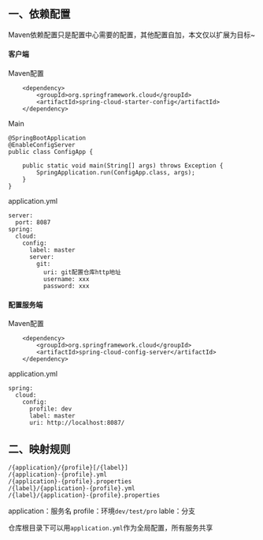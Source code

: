 ## 一、依赖配置
Maven依赖配置只是配置中心需要的配置，其他配置自加，本文仅以扩展为目标~
#### 客户端
Maven配置
```
    <dependency>
		<groupId>org.springframework.cloud</groupId>
		<artifactId>spring-cloud-starter-config</artifactId>
	</dependency>
```
Main
```
@SpringBootApplication
@EnableConfigServer
public class ConfigApp {

	public static void main(String[] args) throws Exception {
		SpringApplication.run(ConfigApp.class, args);
	}
}
```
application.yml
```
server:
  port: 8087
spring:
  cloud:
    config:
      label: master
      server:
        git:
          uri: git配置仓库http地址
          username: xxx
          password: xxx
```
#### 配置服务端
Maven配置
```
    <dependency>
		<groupId>org.springframework.cloud</groupId>
		<artifactId>spring-cloud-config-server</artifactId>
	</dependency>
```
application.yml
```
spring:
  cloud:
    config:
      profile: dev
      label: master
      uri: http://localhost:8087/
```
## 二、映射规则
```
/{application}/{profile}[/{label}]
/{application}-{profile}.yml
/{application}-{profile}.properties
/{label}/{application}-{profile}.yml
/{label}/{application}-{profile}.properties
```
application：服务名
profile：环境```dev/test/pro```
lable：分支

仓库根目录下可以用```application.yml```作为全局配置，所有服务共享
